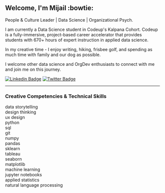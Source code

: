 ## Welcome, I'm Mijail :bowtie:
People & Culture Leader | Data Science | Organizational Psych. 

I am currently a Data Science student in Codeup's Kalpana Cohort. Codeup is a fully-immersive, project-based career accelerator that provides students with 670+ hours of expert instruction in applied data science. 

In my creative time - I enjoy writing, hiking, frisbee golf, and spending as much time with family and our dog as possible. 

I welcome other data science and OrgDev enthusiasts to connect with me and join me on this journey.


[![Linkedin Badge](https://img.shields.io/badge/-mijailmariano-blue?style=flat-square&logo=Linkedin&logoColor=white&link=https://www.linkedin.com/in/mijailmariano/)](https://www.linkedin.com/in/mijailmariano) [![Twitter Badge](https://img.shields.io/badge/-@mijail_mariano-1ca0f1?style=flat-square&labelColor=1ca0f1&logo=twitter&logoColor=white&link=https://twitter.com/mijail_mariano)](https://twitter.com/mijail_mariano)


----

### **Creative Competencies & Technical Skills**

data storytelling \
design thinking \
ux design \
python \
sql  \
git \
numpy \
pandas \
sklearn \
tableau \
seaborn \
matplotlib \
machine learning \
jupyter notebooks \
applied statistics \
natural language processing


